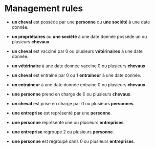 Management rules
========

- **un cheval** est posséde par une **personne** ou **une société** à une date donnée.
- **un propriétaires** ou **une société** à une date donnée posséde un ou plusieurs **chevaux**.

- **un cheval** est vacciné par 0 ou plusieurs **vétérinaires** à une date donnée.
- **un vétérinaire** à une date donnée vaccine 0 ou plusieurs **chevaux**

- **un cheval** est entrainé par 0 ou 1 **entraineur** à une date donnée.
- **un entraineur** à une date donnée entraine 0 ou plusieurs **chevaux**.

- **une personne** prend en charge de 0 ou plusieurs **chevaux**. 
- **un cheval** est prise en charge par 0 ou plusieurs **personnes**. 



- **une entreprise** est représenté par une **personne**.
- **une personne** représente une ou plusieurs **entreprises**.

- **une entreprise** regroupe 2 ou plusieurs **personne**.
- **une personne** est regroupé dans 0 ou plusieurs **entreprises**.
